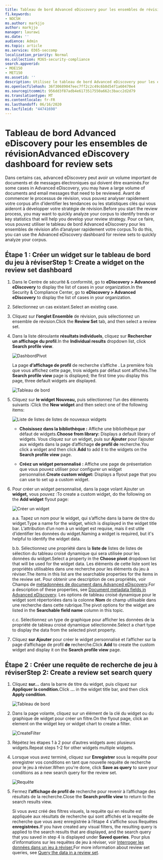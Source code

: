 ```yaml
---
title: Tableau de bord Advanced eDiscovery pour les ensembles de révision
f1.keywords:
- NOCSH
ms.author: markjjo
author: markjjo
manager: laurawi
ms.date: ''
audience: Admin
ms.topic: article
ms.service: O365-seccomp
localization_priority: Normal
ms.collection: M365-security-compliance
search.appverid:
- MOE150
- MET150
ms.assetid: ''
description: Utilisez le tableau de bord Advanced eDiscovery pour les ensembles de révision afin d’analyser rapidement votre corpus afin d’identifier les tendances ou les statistiques clés qui vous aideront à développer votre stratégie de révision.
ms.openlocfilehash: 36f30689047eec7ff2c2c49c6b0d54f1a60470e4
ms.sourcegitcommit: 956dd3f87adb4e6173517550a662c3bacc2d2d79
ms.translationtype: MT
ms.contentlocale: fr-FR
ms.lasthandoff: 06/16/2020
ms.locfileid: "44741698"
---
```

# <a name="advanced-ediscovery-dashboard-for-review-sets"></a><span data-ttu-id="a474d-103">Tableau de bord Advanced eDiscovery pour les ensembles de révision</span><span class="sxs-lookup"><span data-stu-id="a474d-103">Advanced eDiscovery dashboard for review sets</span></span>

<span data-ttu-id="a474d-104">Dans certains cas, advanced eDiscovery peut avoir un volume important de documents et de messages électroniques qui doivent être examinés.</span><span class="sxs-lookup"><span data-stu-id="a474d-104">For some cases in Advanced eDiscovery, you may have a large volume of documents and email messages that need to be reviewed.</span></span> <span data-ttu-id="a474d-105">Avant de commencer le processus de révision, vous pouvez analyser rapidement votre corpus afin d’identifier les tendances ou les statistiques clés qui vous aideront à développer votre stratégie de révision.</span><span class="sxs-lookup"><span data-stu-id="a474d-105">Before you start the review process, you may want to quickly analyze your corpus to identify trends or key statistics that will help you develop your review strategy.</span></span> <span data-ttu-id="a474d-106">Pour ce faire, vous pouvez utiliser le tableau de bord Advanced eDiscovery pour les ensembles de révision afin d’analyser rapidement votre corpus.</span><span class="sxs-lookup"><span data-stu-id="a474d-106">To do this, you can use the Advanced eDiscovery dashboard for review sets to quickly analyze your corpus.</span></span>

## <a name="step-1-create-a-widget-on-the-review-set-dashboard"></a><span data-ttu-id="a474d-107">Étape 1 : Créer un widget sur le tableau de bord du jeu à réviser</span><span class="sxs-lookup"><span data-stu-id="a474d-107">Step 1: Create a widget on the review set dashboard</span></span>

1. <span data-ttu-id="a474d-108">Dans le Centre de sécurité & conformité, go to **eDiscovery > Advanced eDiscovery** to display the list of cases in your organization.</span><span class="sxs-lookup"><span data-stu-id="a474d-108">In the Security & Compliance Center, go to **eDiscovery > Advanced eDiscovery** to display the list of cases in your organization.</span></span>
  
2. <span data-ttu-id="a474d-109">Sélectionnez un cas existant.</span><span class="sxs-lookup"><span data-stu-id="a474d-109">Select an existing case.</span></span>
  
3. <span data-ttu-id="a474d-110">Cliquez sur **l’onglet Ensemble** de révision, puis sélectionnez un ensemble de révision.</span><span class="sxs-lookup"><span data-stu-id="a474d-110">Click the **Review Set** tab, and then select a review set.</span></span>
  
4. <span data-ttu-id="a474d-111">Dans la liste déroulante **résultats individuels**, cliquez sur **Rechercher un affichage du profil**.</span><span class="sxs-lookup"><span data-stu-id="a474d-111">In the **Individual results** dropdown list, click **Search profile view**.</span></span> 

   ![DashbordPivot](../media/dashboardpivot.png)

   <span data-ttu-id="a474d-113">La page **d’affichage de profil** de recherche s’affiche . La première fois que vous affichez cette page, trois widgets par défaut sont affichés.</span><span class="sxs-lookup"><span data-stu-id="a474d-113">The **Search profile view** page is displayed; the first time you display this page, three default widgets are displayed.</span></span>

   ![Tableau de bord](../media/dashboardonly.png)
  
5. <span data-ttu-id="a474d-115">Cliquez sur **le widget Nouveau,** puis sélectionnez l’un des éléments suivants :</span><span class="sxs-lookup"><span data-stu-id="a474d-115">Click the **New  widget** and then select one of the following items:</span></span>

   ![Liste de listes de listes de nouveaux widgets](../media/NewWidgetDropdownBox.png)

   - <span data-ttu-id="a474d-117">**Choisissez dans la bibliothèque :** Affiche une bibliothèque par défaut de widgets.</span><span class="sxs-lookup"><span data-stu-id="a474d-117">**Choose from library:** Displays a default library of widgets.</span></span> <span data-ttu-id="a474d-118">Vous cliquez sur un widget, puis sur **Ajouter** pour l’ajouter aux widgets dans la page d’affichage **de profil de** recherche.</span><span class="sxs-lookup"><span data-stu-id="a474d-118">You click a widget and then click **Add** to add it to the widgets on the **Search profile view** page.</span></span>
  
   - <span data-ttu-id="a474d-119">**Créez un widget personnalisé :** Affiche une page de présentation que vous pouvez utiliser pour configurer un widget personnalisé.</span><span class="sxs-lookup"><span data-stu-id="a474d-119">**Create custom widget:** Displays a flyout page that you can use to set up a custom widget.</span></span> 

6. <span data-ttu-id="a474d-120">Pour créer un widget personnalisé, dans la page volant Ajouter un **widget,** vous pouvez :</span><span class="sxs-lookup"><span data-stu-id="a474d-120">To create a custom widget, do the following on the **Add widget** flyout page:</span></span>

   ![Créer un widget](../media/addwidget.png)

    <span data-ttu-id="a474d-122">a.</span><span class="sxs-lookup"><span data-stu-id="a474d-122">a.</span></span> <span data-ttu-id="a474d-123">Tapez un nom pour le widget, qui s’affiche dans la barre de titre du widget.</span><span class="sxs-lookup"><span data-stu-id="a474d-123">Type a name for the widget, which is displayed in the widget title bar.</span></span> <span data-ttu-id="a474d-124">L’attribution d’un nom à un widget est requise, mais il est utile d’identifier les données du widget.</span><span class="sxs-lookup"><span data-stu-id="a474d-124">Naming a widget is required, but it's helpful to identify the widget data.</span></span>

    <span data-ttu-id="a474d-125">b.</span><span class="sxs-lookup"><span data-stu-id="a474d-125">b.</span></span> <span data-ttu-id="a474d-126">Sélectionnez une propriété dans la **liste de** listes de listes de sélection du tableau croisé dynamique qui sera utilisée pour les données du widget.</span><span class="sxs-lookup"><span data-stu-id="a474d-126">Select a property in the **Choose pivot** dropdown list that will be used for the widget data.</span></span> <span data-ttu-id="a474d-127">Les éléments de cette liste sont les propriétés utilisables dans une recherche pour les éléments du jeu à réviser.</span><span class="sxs-lookup"><span data-stu-id="a474d-127">The items in this list are the searchable properties for the items in the review set.</span></span> <span data-ttu-id="a474d-128">Pour obtenir une description de ces propriétés, voir Champs de [métadonnées de document dans Advanced eDiscovery](document-metadata-fields-in-Advanced-eDiscovery.md).</span><span class="sxs-lookup"><span data-stu-id="a474d-128">For a description of these properties, see [Document metadata fields in Advanced eDiscovery](document-metadata-fields-in-Advanced-eDiscovery.md).</span></span> <span data-ttu-id="a474d-129">Les options de tableau croisé dynamique pour le widget sont répertoriées dans la colonne **Nom** de champ utilisable dans une recherche dans cette rubrique.</span><span class="sxs-lookup"><span data-stu-id="a474d-129">The pivot options for the widget are listed in the **Searchable field name** column in this topic.</span></span>

    <span data-ttu-id="a474d-130">c.</span><span class="sxs-lookup"><span data-stu-id="a474d-130">c.</span></span> <span data-ttu-id="a474d-131">Sélectionnez un type de graphique pour afficher les données de la propriété de tableau croisé dynamique sélectionnée.</span><span class="sxs-lookup"><span data-stu-id="a474d-131">Select a chart type to display the data from the selected pivot property.</span></span>

  6. <span data-ttu-id="a474d-132">Cliquez **sur Ajouter** pour créer le widget personnalisé et l’afficher sur la page d’affichage de profil **de** recherche.</span><span class="sxs-lookup"><span data-stu-id="a474d-132">Click **Add** to create the custom widget and display it on the **Search profile view** page.</span></span>

## <a name="step-2-create-a-review-set-search-query"></a><span data-ttu-id="a474d-133">Étape 2 : Créer une requête de recherche de jeu à réviser</span><span class="sxs-lookup"><span data-stu-id="a474d-133">Step 2: Create a review set search query</span></span>

1. <span data-ttu-id="a474d-134">Cliquez **sur...** dans la barre de titre du widget, puis cliquez sur **Appliquer la condition.**</span><span class="sxs-lookup"><span data-stu-id="a474d-134">Click **...** in the widget title bar, and then click **Apply condition**.</span></span>

   ![Tableau de bord](../media/searchprofilehome.png)

2. <span data-ttu-id="a474d-136">Dans la page volante, cliquez sur un élément de la clé du widget ou du graphique de widget pour créer un filtre.</span><span class="sxs-lookup"><span data-stu-id="a474d-136">On the flyout page, click an element on the widget key or widget chart to create a filter.</span></span>

   ![CreateFilter](../media/applyconditionfilter.png)

3. <span data-ttu-id="a474d-138">Répétez les étapes 1 à 2 pour d’autres widgets avec plusieurs widgets.</span><span class="sxs-lookup"><span data-stu-id="a474d-138">Repeat steps 1-2 for other widgets multiple widgets.</span></span> 

4. <span data-ttu-id="a474d-139">Lorsque vous avez terminé, cliquez sur **Enregistrer** sous la requête pour enregistrer vos conditions en tant que nouvelle requête de recherche pour le jeu à réviser.</span><span class="sxs-lookup"><span data-stu-id="a474d-139">When you're done, click **Save as query** to save your conditions as a new search query for the review set.</span></span>

   ![Requête](../media/savequery.png)

5. <span data-ttu-id="a474d-141">Fermez **l’affichage de profil de** recherche pour revenir à l’affichage des résultats de la recherche.</span><span class="sxs-lookup"><span data-stu-id="a474d-141">Close the **Search profile view** to return to the search results view.</span></span>

   <span data-ttu-id="a474d-142">Si vous avez créé des filtres visuels, la requête qui en résulte est appliquée aux résultats de recherche qui sont affichés et la requête de recherche que vous avez enregistrée à l’étape 4 s’affiche sous Requêtes **enregistrées.**</span><span class="sxs-lookup"><span data-stu-id="a474d-142">If you have created any visual filters, the resulting query is applied to the search results that are displayed, and the search query that you saved in step 4 is displayed under **Saved queries**.</span></span> <span data-ttu-id="a474d-143">Pour plus d’informations sur les requêtes de jeu à réviser, voir [Interroger les données dans un jeu à réviser.](review-set-search.md)</span><span class="sxs-lookup"><span data-stu-id="a474d-143">For more information about review set queries, see [Query the data in a review set](review-set-search.md).</span></span>
